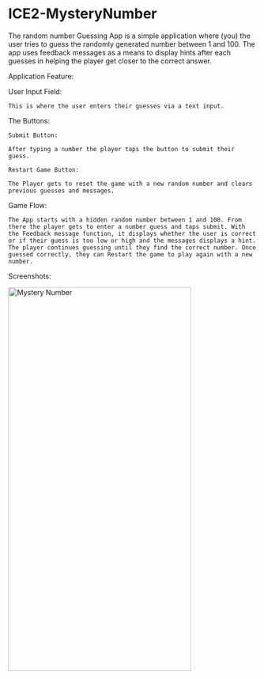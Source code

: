 # ICE2-MysteryNumber

The random number Guessing App is a simple application where (you) the user tries to guess the randomly generated number between 1 and 100. The app uses feedback messages as a means to display hints after each guesses in helping the player get closer to the correct answer.

Application Feature:

User Input Field:

    This is where the user enters their guesses via a text input.

The Buttons:

    Submit Button:

    After typing a number the player taps the button to submit their guess.

    Restart Game Button:

    The Player gets to reset the game with a new random number and clears previous guesses and messages.

Game Flow:

    The App starts with a hidden random number between 1 and 100. From there the player gets to enter a number guess and taps submit. With the Feedback message function, it displays whether the user is correct or if their guess is too low or high and the messages displays a hint. The player continues guessing until they find the correct number. Once guessed correctly, they can Restart the game to play again with a new number.

Screenshots:

<img width="370" height="776" alt="Mystery Number" src="https://github.com/user-attachments/assets/b302c306-12b1-40dd-8ba2-87e772301753" />
